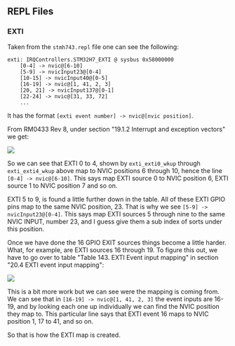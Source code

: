 ## REPL Files
### EXTI
Taken from the `stmh743.repl` file one can see the following:

```
exti: IRQControllers.STM32H7_EXTI @ sysbus 0x58000000
    [0-4] -> nvic@[6-10]
    [5-9] -> nvicInput23@[0-4]
    [10-15] -> nvicInput40@[0-5]
    [16-19] -> nvic@[1, 41, 2, 3]
    [20, 21] -> nvicInput137@[0-1]
    [22-24] -> nvic@[31, 33, 72]
    ...
```

It has the format `[exti event number] -> nvic@[nvic position]`.

From RM0433 Rev 8, under section "19.1.2 Interrupt and exception vectors" we get:

![](##IMG_DIR##/stm32h7_exti_to_nvic_map.jpg)

So we can see that EXTI 0 to 4, shown by `exti_exti0_wkup` through `exti_exti4_wkup` above map to NVIC positions 6 through 10, hence the line `[0-4] -> nvic@[6-10]`. This says map EXTI source 0 to NVIC position 6,
EXTI source 1 to NVIC position 7 and so on.

EXTI 5 to 9, is found a little further down in the table. All of these EXTI GPIO pins map to the same NVIC position, 23. That is why we see `[5-9] -> nvicInput23@[0-4]`. This says map EXTI sources 5 through nine to the same NVIC INPUT, number 23, and I guess give them a sub index of sorts under this position.

Once we have done the 16 GPIO EXIT sources things become a little harder. What, for example, are EXTI sources 16 through 19. To figure this out, we have to go over to table "Table 143. EXTI Event input mapping" in section
"20.4 EXTI event input mapping":

![](##IMG_DIR##/stm32h7_exti_non_gpio_source_to_nvic_pos.jpg)

This is a bit more work but we can see were the mapping is coming from. We can see that in `[16-19] -> nvic@[1, 41, 2, 3]` the event inputs are 16-19, and by looking each one up individually we can find the NVIC position they map to. This particular line says that EXTI event 16 maps to NVIC position 1, 17 to 41, and so on.

So that is how the EXTI map is created.